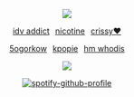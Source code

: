 <div id="header" align="center">

![](https://komarev.com/ghpvc/?username=dokhyuk&style=plastic&color=151915&label=_　　ㅠㅠ　　_&base=9710)

[idv addict](https://github.com/dollective)⠀[nicotine](https://github.com/kouscat)⠀[crissy❤️](https://github.com/starcrissy)

[5ogorkow](https://github.com/5uguru)⠀[kpopie](https://github.com/Ioonatic)⠀[hm whodis](https://github.com/C0GNITION)

<img src="https://files.catbox.moe/ier048.png">

[![spotify-github-profile](https://spotify-github-profile.kittinanx.com/api/view?uid=yeslnco28d0j7p2y2efpb86u0&cover_image=true&theme=novatorem&show_offline=false&background_color=454545&interchange=false&bar_color=ffb5d8&bar_color_cover=true)](https://github.com/kittinan/spotify-github-profile)

<p align="center"
